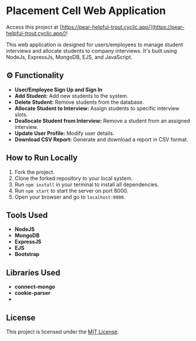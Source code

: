 # Placement Cell Web Application

Access this project at [https://pear-helpful-trout.cyclic.app/](https://pear-helpful-trout.cyclic.app/)!

This web application is designed for users/employees to manage student interviews and allocate students to company interviews. It's built using NodeJs, ExpressJs, MongoDB, EJS, and JavaScript.

## ⚙️ Functionality

- **User/Employee Sign Up and Sign In**
- **Add Student:** Add new students to the system.
- **Delete Student:** Remove students from the database.
- **Allocate Student to Interview:** Assign students to specific interview slots.
- **Deallocate Student from Interview:** Remove a student from an assigned interview.
- **Update User Profile:** Modify user details.
- **Download CSV Report:** Generate and download a report in CSV format.

## How to Run Locally

1. Fork the project.
2. Clone the forked repository to your local system.
3. Run `npm install` in your terminal to install all dependencies.
4. Run `npm start` to start the server on port 8000.
5. Open your browser and go to `localhost:8000`.

## Tools Used

- **NodeJS**
- **MongoDB**
- **ExpressJS**
- **EJS**
- **Bootstrap**

## Libraries Used

- **connect-mongo**
- **cookie-parser**
- 
## License

This project is licensed under the [MIT License](LICENSE).
